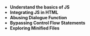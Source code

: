 
- **Understand the basics of JS**
- **Integrating JS in HTML**
- **Abusing Dialogue Function**
- **Bypassing Control Flow Statements**
- **Exploring Minified Files**